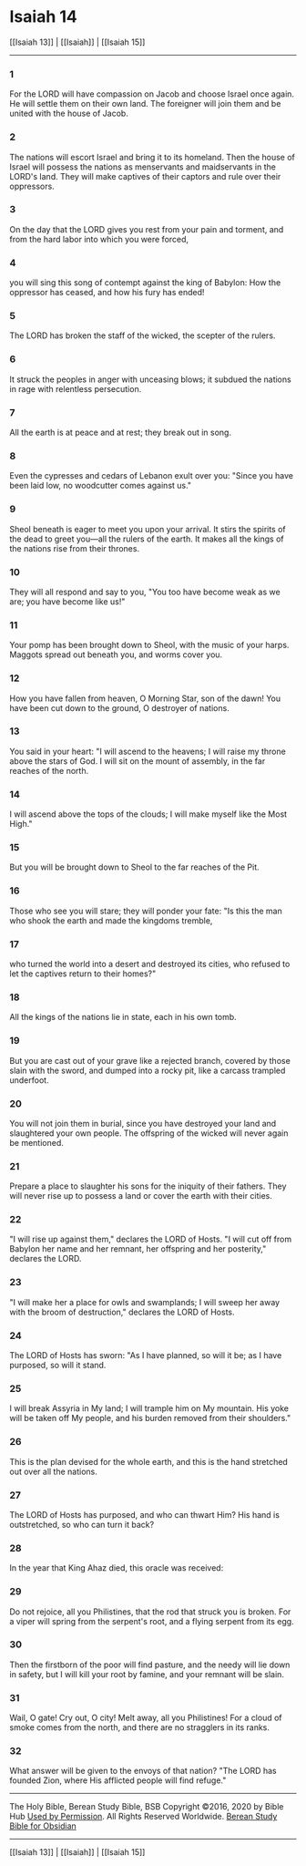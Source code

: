 # Isaiah 14

[[Isaiah 13]] | [[Isaiah]] | [[Isaiah 15]]

---

### 1
For the LORD will have compassion on Jacob and choose Israel once again. He will settle them on their own land. The foreigner will join them and be united with the house of Jacob.

### 2
The nations will escort Israel and bring it to its homeland. Then the house of Israel will possess the nations as menservants and maidservants in the LORD's land. They will make captives of their captors and rule over their oppressors.

### 3
On the day that the LORD gives you rest from your pain and torment, and from the hard labor into which you were forced,

### 4
you will sing this song of contempt against the king of Babylon: How the oppressor has ceased, and how his fury has ended!

### 5
The LORD has broken the staff of the wicked, the scepter of the rulers.

### 6
It struck the peoples in anger with unceasing blows; it subdued the nations in rage with relentless persecution.

### 7
All the earth is at peace and at rest; they break out in song.

### 8
Even the cypresses and cedars of Lebanon exult over you: "Since you have been laid low, no woodcutter comes against us."

### 9
Sheol beneath is eager to meet you upon your arrival. It stirs the spirits of the dead to greet you—all the rulers of the earth. It makes all the kings of the nations rise from their thrones.

### 10
They will all respond and say to you, "You too have become weak as we are; you have become like us!"

### 11
Your pomp has been brought down to Sheol, with the music of your harps. Maggots spread out beneath you, and worms cover you.

### 12
How you have fallen from heaven, O Morning Star, son of the dawn! You have been cut down to the ground, O destroyer of nations.

### 13
You said in your heart: "I will ascend to the heavens; I will raise my throne above the stars of God. I will sit on the mount of assembly, in the far reaches of the north.

### 14
I will ascend above the tops of the clouds; I will make myself like the Most High."

### 15
But you will be brought down to Sheol to the far reaches of the Pit.

### 16
Those who see you will stare; they will ponder your fate: "Is this the man who shook the earth and made the kingdoms tremble,

### 17
who turned the world into a desert and destroyed its cities, who refused to let the captives return to their homes?"

### 18
All the kings of the nations lie in state, each in his own tomb.

### 19
But you are cast out of your grave like a rejected branch, covered by those slain with the sword, and dumped into a rocky pit, like a carcass trampled underfoot.

### 20
You will not join them in burial, since you have destroyed your land and slaughtered your own people. The offspring of the wicked will never again be mentioned.

### 21
Prepare a place to slaughter his sons for the iniquity of their fathers. They will never rise up to possess a land or cover the earth with their cities.

### 22
"I will rise up against them," declares the LORD of Hosts. "I will cut off from Babylon her name and her remnant, her offspring and her posterity," declares the LORD.

### 23
"I will make her a place for owls and swamplands; I will sweep her away with the broom of destruction," declares the LORD of Hosts.

### 24
The LORD of Hosts has sworn: "As I have planned, so will it be; as I have purposed, so will it stand.

### 25
I will break Assyria in My land; I will trample him on My mountain. His yoke will be taken off My people, and his burden removed from their shoulders."

### 26
This is the plan devised for the whole earth, and this is the hand stretched out over all the nations.

### 27
The LORD of Hosts has purposed, and who can thwart Him? His hand is outstretched, so who can turn it back?

### 28
In the year that King Ahaz died, this oracle was received:

### 29
Do not rejoice, all you Philistines, that the rod that struck you is broken. For a viper will spring from the serpent's root, and a flying serpent from its egg.

### 30
Then the firstborn of the poor will find pasture, and the needy will lie down in safety, but I will kill your root by famine, and your remnant will be slain.

### 31
Wail, O gate! Cry out, O city! Melt away, all you Philistines! For a cloud of smoke comes from the north, and there are no stragglers in its ranks.

### 32
What answer will be given to the envoys of that nation? "The LORD has founded Zion, where His afflicted people will find refuge."

---

The Holy Bible, Berean Study Bible, BSB
Copyright ©2016, 2020 by Bible Hub
[Used by Permission](https://berean.bible/terms.htm). All Rights Reserved Worldwide.
[Berean Study Bible for Obsidian](https://github.com/gapmiss/berean-study-bible-for-obsidian)

---

[[Isaiah 13]] | [[Isaiah]] | [[Isaiah 15]]

